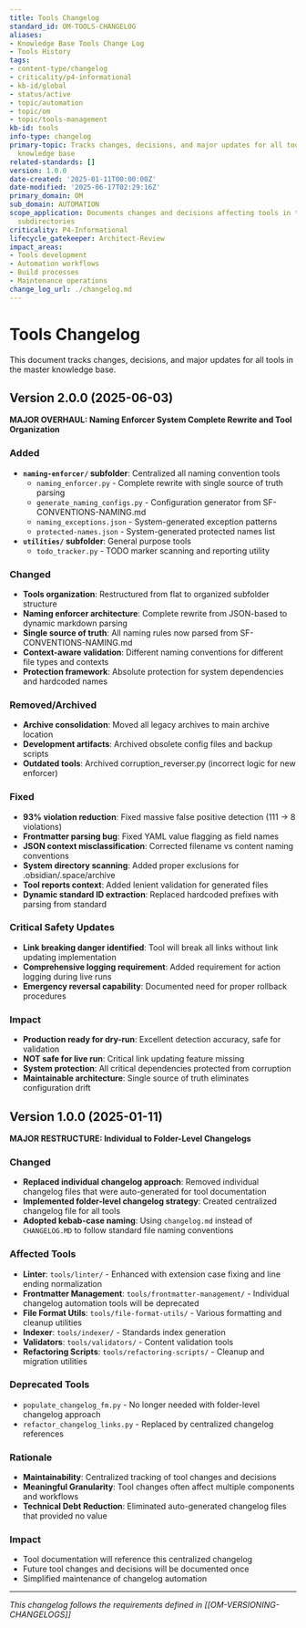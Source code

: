 ```yaml
---
title: Tools Changelog
standard_id: OM-TOOLS-CHANGELOG
aliases:
- Knowledge Base Tools Change Log
- Tools History
tags:
- content-type/changelog
- criticality/p4-informational
- kb-id/global
- status/active
- topic/automation
- topic/om
- topic/tools-management
kb-id: tools
info-type: changelog
primary-topic: Tracks changes, decisions, and major updates for all tools in the master
  knowledge base
related-standards: []
version: 1.0.0
date-created: '2025-01-11T00:00:00Z'
date-modified: '2025-06-17T02:29:16Z'
primary_domain: OM
sub_domain: AUTOMATION
scope_application: Documents changes and decisions affecting tools in tools/ and its
  subdirectories
criticality: P4-Informational
lifecycle_gatekeeper: Architect-Review
impact_areas:
- Tools development
- Automation workflows
- Build processes
- Maintenance operations
change_log_url: ./changelog.md
---
```

# Tools Changelog

This document tracks changes, decisions, and major updates for all tools in the master knowledge base.

## Version 2.0.0 (2025-06-03)

**MAJOR OVERHAUL: Naming Enforcer System Complete Rewrite and Tool Organization**

### Added
- **`naming-enforcer/` subfolder**: Centralized all naming convention tools
  - `naming_enforcer.py` - Complete rewrite with single source of truth parsing
  - `generate_naming_configs.py` - Configuration generator from SF-CONVENTIONS-NAMING.md
  - `naming_exceptions.json` - System-generated exception patterns
  - `protected-names.json` - System-generated protected names list
- **`utilities/` subfolder**: General purpose tools
  - `todo_tracker.py` - TODO marker scanning and reporting utility

### Changed
- **Tools organization**: Restructured from flat to organized subfolder structure
- **Naming enforcer architecture**: Complete rewrite from JSON-based to dynamic markdown parsing
- **Single source of truth**: All naming rules now parsed from SF-CONVENTIONS-NAMING.md
- **Context-aware validation**: Different naming conventions for different file types and contexts
- **Protection framework**: Absolute protection for system dependencies and hardcoded names

### Removed/Archived
- **Archive consolidation**: Moved all legacy archives to main archive location
- **Development artifacts**: Archived obsolete config files and backup scripts
- **Outdated tools**: Archived corruption_reverser.py (incorrect logic for new enforcer)

### Fixed
- **93% violation reduction**: Fixed massive false positive detection (111 → 8 violations)
- **Frontmatter parsing bug**: Fixed YAML value flagging as field names
- **JSON context misclassification**: Corrected filename vs content naming conventions
- **System directory scanning**: Added proper exclusions for .obsidian/.space/archive
- **Tool reports context**: Added lenient validation for generated files
- **Dynamic standard ID extraction**: Replaced hardcoded prefixes with parsing from standard

### Critical Safety Updates
- **Link breaking danger identified**: Tool will break all links without link updating implementation
- **Comprehensive logging requirement**: Added requirement for action logging during live runs
- **Emergency reversal capability**: Documented need for proper rollback procedures

### Impact
- **Production ready for dry-run**: Excellent detection accuracy, safe for validation
- **NOT safe for live run**: Critical link updating feature missing
- **System protection**: All critical dependencies protected from corruption
- **Maintainable architecture**: Single source of truth eliminates configuration drift

## Version 1.0.0 (2025-01-11)

**MAJOR RESTRUCTURE: Individual to Folder-Level Changelogs**

### Changed
- **Replaced individual changelog approach**: Removed individual changelog files that were auto-generated for tool documentation
- **Implemented folder-level changelog strategy**: Created centralized changelog file for all tools
- **Adopted kebab-case naming**: Using `changelog.md` instead of `CHANGELOG.MD` to follow standard file naming conventions

### Affected Tools
- **Linter**: `tools/linter/` - Enhanced with extension case fixing and line ending normalization
- **Frontmatter Management**: `tools/frontmatter-management/` - Individual changelog automation tools will be deprecated
- **File Format Utils**: `tools/file-format-utils/` - Various formatting and cleanup utilities
- **Indexer**: `tools/indexer/` - Standards index generation
- **Validators**: `tools/validators/` - Content validation tools
- **Refactoring Scripts**: `tools/refactoring-scripts/` - Cleanup and migration utilities

### Deprecated Tools
- `populate_changelog_fm.py` - No longer needed with folder-level changelog approach
- `refactor_changelog_links.py` - Replaced by centralized changelog references

### Rationale
- **Maintainability**: Centralized tracking of tool changes and decisions
- **Meaningful Granularity**: Tool changes often affect multiple components and workflows
- **Technical Debt Reduction**: Eliminated auto-generated changelog files that provided no value

### Impact
- Tool documentation will reference this centralized changelog
- Future tool changes and decisions will be documented once
- Simplified maintenance of changelog automation

---

*This changelog follows the requirements defined in [[OM-VERSIONING-CHANGELOGS]]*
